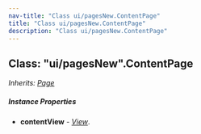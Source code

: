 ```yaml
---
nav-title: "Class ui/pagesNew.ContentPage"
title: "Class ui/pagesNew.ContentPage"
description: "Class ui/pagesNew.ContentPage"
---
```

## Class: "ui/pagesNew".ContentPage  
_Inherits:_ [_Page_](../../ui/pagesNew/Page.md)

##### Instance Properties
 - **contentView** - [_View_](../../ui/core/view/View.md).